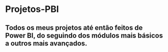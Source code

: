 # Projetos-PBI

## Todos os meus projetos até então feitos de Power BI, do seguindo dos módulos mais básicos a outros mais avançados.

